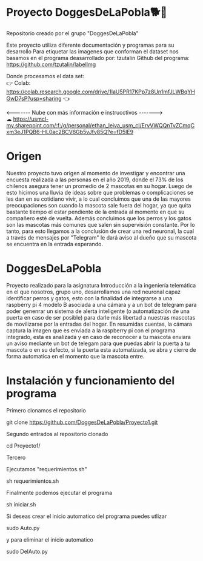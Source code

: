 # Proyecto DoggesDeLaPobla🐕🦴
Repositorio creado por el grupo "DoggesDeLaPobla"<br>

Este proyecto utiliza diferente documentación y programas para su desarrollo 
Para etiquetar las imagenes que conforman el dataset nos basamos en el programa deasarrollado por: tzutalin
Github del programa: https://github.com/tzutalin/labelImg

Donde procesamos el data set:<br>
  👉 Colab: https://colab.research.google.com/drive/1IaU5PR17KPp7z8Un1mfJLWBqYHGwD7sP?usp=sharing 👈
  

<------- Nube con más información e instrucctivos -------><br>
☁ https://usmcl-my.sharepoint.com/:f:/g/personal/ethan_leiva_usm_cl/ErvVWQQnTvZCmqCxm3eJ1PQB6-HL0ac2BCV6Gb5vJfv85Q?e=fD5lE9

# Origen

Nuestro proyecto tuvo origen al momento de investigar y encontrar una encuesta realizada a las personas en el año 2019, donde el 73% de los chilenos asegura tener un promedio de 2 mascotas en su hogar. Luego de esto hicimos una lluvia de ideas sobre que problemas o complicaciones se les dan en su cotidiano vivir, a lo cual concluimos que una de las mayores preocupaciones son cuando la mascota sale fuera del hogar, ya que quita bastante tiempo el estar pendiente de la entrada al momento en que su compañero esté de vuelta. Además concluimos que los perros y los gatos son las mascotas más comunes que salen sin supervisión constante. Por lo tanto, para esto llegamos a la conclusión de crear una red neuronal, la cual a través de mensajes por "Telegram" le dará aviso al dueño que su mascota se encuentra en la entrada esperando.

# DoggesDeLaPobla

Proyecto realizado para la asignatura Introducción a la ingeniería telemática en el que nosotros, grupo uno, desarrollamos una red neuronal capaz identificar perros y gatos, esto con la finalidad de integrarse a una raspberry pi 4 modelo B asociada a una cámara y a un bot de telegram para poder genenrar un sistema de alerta inteligente (o automatización de una puerta en caso de ser posible) para darle más libertad a nuestras mascotas de movilizarse por la entradas del hogar. En resumidas cuentas, la cámara captura la imagen que es enviada a la raspberry pi con el programa integrado, esta es analizada y en caso de reconocer a tu mascota enviara un aviso mediante un bot de telegam para que puedas abrir la puerta a tu mascota o en su defecto, si la puerta esta automatizada, se abra y cierre de forma automatica en el momento que la mascota entre. 

# Instalación y funcionamiento del programa

Primero clonamos el repositorio

git clone https://github.com/DoggesDeLaPobla/Proyecto1.git

Segundo entrados al repositorio clonado

cd Proyecto1/

Tercero

Ejecutamos "requerimientos.sh"

sh requerimientos.sh

Finalmente podemos ejecutar el programa

sh iniciar.sh

Si deseas crear el inicio automatico del programa puedes utlizar

sudo Auto.py

y para eliminar el inicio automatico

sudo DelAuto.py
